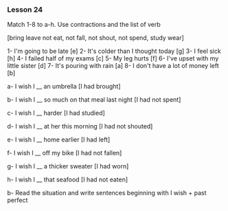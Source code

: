 ### Lesson 24

Match 1-8 to a-h. Use contractions and the list of verb

[bring leave not eat, not fall, not shout, not spend, study wear]

1- I'm going to be late  [e]
2- It's colder than I thought today [g]
3- I feel sick [h]
4- I failed half of my exams [c]
5- My leg hurts [f]
6- I've upset with my little sister [d]
7- It's pouring with rain [a]
8- I don't have a lot of money left [b]

a- I wish I __ an umbrella
[I had brought]

b- I wish I __ so much on that meal last night
[I had not spent]

c-  I wish I __ harder
[I had studied]

d- I wish I __ at her this morning
[I had not shouted]

e- I wish I __ home earlier
[I had left]

f- I wish I __ off my bike
[I had not fallen]

g- I wish I __ a thicker sweater
[I had worn]

h- I wish I __ that seafood
[I had not eaten]

b- Read the situation and write sentences beginning
with I wish + past perfect


